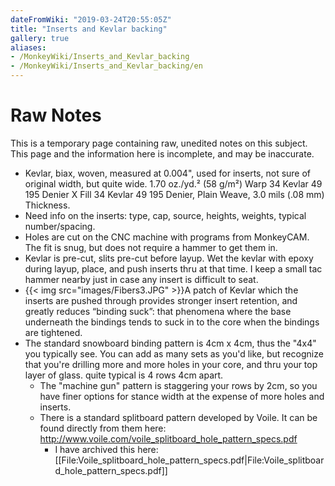 ```yaml
---
dateFromWiki: "2019-03-24T20:55:05Z"
title: "Inserts and Kevlar backing"
gallery: true
aliases:
- /MonkeyWiki/Inserts_and_Kevlar_backing
- /MonkeyWiki/Inserts_and_Kevlar_backing/en
---
```

# Raw Notes
This is a temporary page containing raw, unedited notes on this subject. This page and the information here is incomplete, and may be inaccurate. 

- Kevlar, biax, woven, measured at 0.004", used for inserts, not sure of original width, but quite wide. 1.70 oz./yd.² (58 g/m²) Warp 34 Kevlar 49 195 Denier X Fill 34 Kevlar 49 195 Denier, Plain Weave, 3.0 mils (.08 mm) Thickness.
- Need info on the inserts: type, cap, source, heights, weights, typical number/spacing.
- Holes are cut on the CNC machine with programs from MonkeyCAM. The fit is snug, but does not require a hammer to get them in.
- Kevlar is pre-cut, slits pre-cut before layup. Wet the kevlar with epoxy during layup, place, and push inserts thru at that time. I keep a small tac hammer nearby just in case any insert is difficult to seat.
- {{< img src="images/Fibers3.JPG" >}}A patch of Kevlar which the inserts are pushed through provides stronger insert retention, and greatly reduces “binding suck”: that phenomena where the base underneath the bindings tends to suck in to the core when the bindings are tightened.
- The standard snowboard binding pattern is 4cm x 4cm, thus the "4x4" you typically see. You can add as many sets as you'd like, but recognize that you're drilling more and more holes in your core, and thru your top layer of glass. quite typical is 4 rows 4cm apart.
  - The "machine gun" pattern is staggering your rows by 2cm, so you have finer options for stance width at the expense of more holes and inserts.
  - There is a standard splitboard pattern developed by Voile. It can be found directly from them here: http://www.voile.com/voile_splitboard_hole_pattern_specs.pdf
    - I have archived this here: [[File:Voile_splitboard_hole_pattern_specs.pdf|File:Voile_splitboard_hole_pattern_specs.pdf]]




